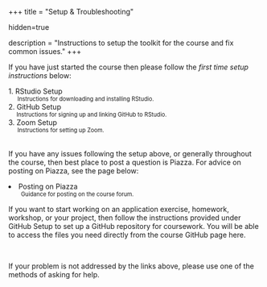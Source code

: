 +++
title = "Setup & Troubleshooting"

hidden=true

description = "Instructions to setup the toolkit for the course and fix common issues."
+++

<p>If you have just started the course then please follow the <em>first time setup instructions</em> below:</p>

<div>
1. <a id="RStudioSetup">RStudio Setup</a>
  <dt style= "font-size: 0.8em; margin-left:18px;">Instructions for downloading and installing RStudio.</dt>
</div>
<div>
  2. <a id="GitHubSetup">GitHub Setup</a>
  <dt style= "font-size: 0.8em; margin-left:16px;">Instructions for signing up and linking GitHub to RStudio.</dt>
</div>
<div>
  3. <a id="ZoomSetup">Zoom Setup</a>
  <dt style= "font-size: 0.8em; margin-left:18px;">Instructions for setting up Zoom.</dt>
</div>

<br>

<p>If you have any issues following the setup above, or generally throughout the course, then best place to post a question is <a id="Piazza">Piazza</a>. For advice on posting on Piazza, see the page below:</p>

<div>
  <li><a id="PiazzaHelp">Posting on Piazza</a></li>
  <dt style= "font-size: 0.8em; margin-left:25px;">Guidance for posting on the course forum.</dt>
</div>

If you want to start working on an application exercise, homework, workshop, or your project, then follow the instructions provided under <a id="GitHubSetup2">GitHub Setup</a> to set up a GitHub repository for coursework. You will be able to access the files you need directly from the course GitHub page <a id="ids2022Git">here</a>.

<br>

<!--<p>If you are having an issue that affects your participation on the course, please see if the following pages can assist:</p>
<div>
  <li><a id="RepoHelp">"I can't locate my assignment repo"</a></li>
  <dt style= "font-size: 0.8em; margin-left:25px">Help with locating your repos.</dt>
</div>
<div>
  <li><a id="ZoomHelp">"Zoom isn't working properly"</a></li>
  <dt style= "font-size: 0.8em; margin-left:25px">Help with Zoom not working properly.</dt>
</div>

<div>
  <li><a id="ExerciseHelp">"I can't work on my exercises in RStudio Cloud"</a></li>
  <dt style= "font-size: 0.8em; margin-left:25px">Help with getting your exercises working on RStudio Cloud.</dt>
</div>-->

<p>If your problem is not addressed by the links above, please use one of the methods of asking for <a id="help">help</a>.</p>